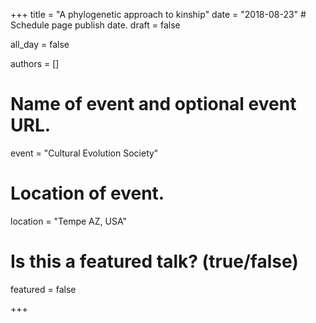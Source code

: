 +++
title = "A phylogenetic approach to kinship"
date = "2018-08-23"  # Schedule page publish date.
draft = false
           
all_day = false
           
authors = []
           
# Name of event and optional event URL.
event = "Cultural Evolution Society"
           
# Location of event.
location = "Tempe AZ, USA"
           
# Is this a featured talk? (true/false)
featured = false
           
+++

